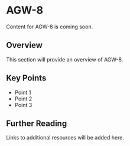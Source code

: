 # AGW-8

Content for AGW-8 is coming soon.

## Overview

This section will provide an overview of AGW-8.

## Key Points

- Point 1
- Point 2
- Point 3

## Further Reading

Links to additional resources will be added here.
